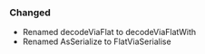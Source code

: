 ### Changed

- Renamed decodeViaFlat to decodeViaFlatWith
- Renamed AsSerialize to FlatViaSerialise
